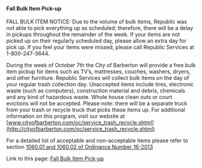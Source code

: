 #### Fall Bulk Item Pick-up

FALL BULK ITEM NOTICE:  Due to the volume of bulk items, Republic was not able to pick everything up as scheduled;
therefore, there will be a delay in pickups throughout the remainder of the week.
If your items are not picked up on their regularly scheduled day, please allow an extra day for pick up.
If you feel your items were missed, please call Republic Services at 1-800-247-3644. 

During the week of October 7th the City of Barberton will provide a free bulk item pickup for items such as TV’s, mattresses, couches, washers, dryers, and other furniture.
Republic Services will collect bulk items on the day of your regular trash collection day.
Unaccepted items include tires, electronic waste (such as computers), construction material and debris, chemicals and any kind of hazardous waste.
Whole house clean outs or court evictions will not be accepted. Please note:  there will be a separate truck from your trash or recycle truck that picks these items up.
For additional information on this program, visit our website at [www.cityofbarberton.com/oc/service_trash_recycle.shtml](http://cityofbarberton.com/oc/service_trash_recycle.shtml)

For a detailed list of acceptable and non-acceptable items please refer to section [1060.01 and 1060.02 of Ordinance Number 16-2013](http://db.tt/VwHuSEzD)

Link to this page: [Fall Bulk Item Pick-up](http://cityofbarberton.com/oc/news.shtml?d=main&y=2013&n=fall_bulk_pickup)